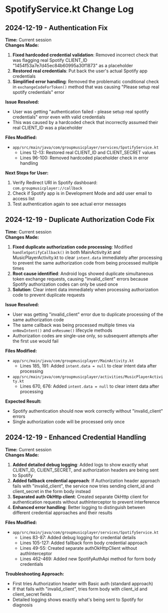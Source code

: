 # SpotifyService.kt Change Log

## 2024-12-19 - Authentication Fix
**Time:** Current session  
**Changes Made:**
1. **Fixed hardcoded credential validation**: Removed incorrect check that was flagging real Spotify CLIENT_ID "1454f53a7e7d45ec84b60995a30f1873" as a placeholder
2. **Restored real credentials**: Put back the user's actual Spotify app credentials
3. **Simplified error handling**: Removed the problematic conditional check in `exchangeCodeForToken()` method that was causing "Please setup real spotify credentials" error

**Issue Resolved:** 
- User was getting "authentication failed - please setup real spotify credentials" error even with valid credentials
- This was caused by a hardcoded check that incorrectly assumed their real CLIENT_ID was a placeholder

**Files Modified:**
- `app/src/main/java/com/groupmusicplayer/services/SpotifyService.kt`
  - Lines 12-13: Restored real CLIENT_ID and CLIENT_SECRET values
  - Lines 96-100: Removed hardcoded placeholder check in error handling

**Next Steps for User:**
1. Verify Redirect URI in Spotify dashboard: `com.groupmusicplayer://callback`
2. Check if Spotify app is in Development Mode and add user email to access list
3. Test authentication again to see actual error messages

## 2024-12-19 - Duplicate Authorization Code Fix
**Time:** Current session  
**Changes Made:**
1. **Fixed duplicate authorization code processing**: Modified `handleSpotifyCallback()` in both MainActivity.kt and MusicPlayerActivity.kt to clear `intent.data` immediately after processing to prevent the same authorization code from being processed multiple times
2. **Root cause identified**: Android logs showed duplicate simultaneous token exchange requests, causing "invalid_client" errors because Spotify authorization codes can only be used once
3. **Solution**: Clear intent data immediately when processing authorization code to prevent duplicate requests

**Issue Resolved:** 
- User was getting "invalid_client" error due to duplicate processing of the same authorization code
- The same callback was being processed multiple times via `onNewIntent()` and `onResume()` lifecycle methods
- Authorization codes are single-use only, so subsequent attempts after the first use would fail

**Files Modified:**
- `app/src/main/java/com/groupmusicplayer/MainActivity.kt`
  - Lines 185, 191: Added `intent.data = null` to clear intent data after processing
- `app/src/main/java/com/groupmusicplayer/activities/MusicPlayerActivity.kt`
  - Lines 670, 676: Added `intent.data = null` to clear intent data after processing

**Expected Result:**
- Spotify authentication should now work correctly without "invalid_client" errors
- Single authorization code will be processed only once

## 2024-12-19 - Enhanced Credential Handling
**Time:** Current session  
**Changes Made:**
1. **Added detailed debug logging**: Added logs to show exactly what CLIENT_ID, CLIENT_SECRET, and authorization headers are being sent to Spotify
2. **Added fallback credential approach**: If Authorization header approach fails with "invalid_client", the service now tries sending client_id and client_secret in the form body instead
3. **Separated auth OkHttp client**: Created separate OkHttp client for authentication requests without authInterceptor to prevent interference
4. **Enhanced error handling**: Better logging to distinguish between different credential approaches and their results

**Files Modified:**
- `app/src/main/java/com/groupmusicplayer/services/SpotifyService.kt`
  - Lines 83-87: Added debug logging for credential details
  - Lines 105-127: Added fallback form body credential approach
  - Lines 49-55: Created separate authOkHttpClient without authInterceptor
  - Lines 462-469: Added new SpotifyAuthApi method for form body credentials

**Troubleshooting Approach:**
- First tries Authorization header with Basic auth (standard approach)
- If that fails with "invalid_client", tries form body with client_id and client_secret fields
- Detailed logging shows exactly what's being sent to Spotify for diagnosis 